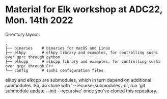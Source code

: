 # Material for Elk workshop at ADC22, Mon. 14th 2022
Directory layout:

```
.
├── binaries    # binaries for macOS and Linux
├── elkpy       # elkpy library and examples, for controlling sushi over gprc through python 
├── elkcpp      # elkcpp library and examples, for controlling sushi over grpc through C++
└── config      # sushi configuration files
```

elkpy and elkcpp are submodules, which in turn depend on additional submodules.
So, do clone with '--recurse-submodules', or, run 'git submodule update --init --recursive' once you've cloned this repository.
